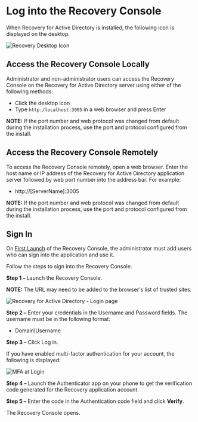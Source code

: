 # Log into the Recovery Console

When Recovery for Active Directory is installed, the following icon is displayed on the desktop.

![Recovery Desktop Icon](/img/product_docs/threatprevention/threatprevention/install/desktopicon.webp)

## Access the Recovery Console Locally

Administrator and non-administrator users can access the Recovery Console on the Recovery for Active
Directory server using either of the following methods:

- Click the desktop icon
- Type `http:/localhost:3005` in a web browser and press Enter

**NOTE:** If the port number and web protocol was changed from default during the installation
process, use the port and protocol configured from the install.

## Access the Recovery Console Remotely

To access the Recovery Console remotely, open a web browser. Enter the host name or IP address of
the Recovery for Active Directory application server followed by web port number into the address
bar. For example:

- http://[ServerName]:3005

**NOTE:** If the port number and web protocol was changed from default during the installation
process, use the port and protocol configured from the install.

## Sign In

On [First Launch](/docs/recoveryforactivedirectory/2.6/recoveryforactivedirectory/install/firstlaunch.md) of the Recovery Console, the administrator must add users who can
sign into the application and use it.

Follow the steps to sign into the Recovery Console.

**Step 1 –** Launch the Recovery Console.

**NOTE:** The URL may need to be added to the browser's list of trusted sites.

![Recovery for Active Directory - Login page](/img/product_docs/threatprevention/threatprevention/eperestsite/login.webp)

**Step 2 –** Enter your credentials in the Username and Password fields. The username must be in the
following format:

- Domain\Username

**Step 3 –** Click Log in.

If you have enabled multi-factor authentication for your account, the following is displayed:

![MFA at Login](/img/product_docs/recoveryforactivedirectory/recoveryforactivedirectory/install/loginmfa.webp)

**Step 4 –** Launch the Authenticator app on your phone to get the verification code generated for
the Recovery application account.

**Step 5 –** Enter the code in the Authentication code field and click **Verify**.

The Recovery Console opens.
